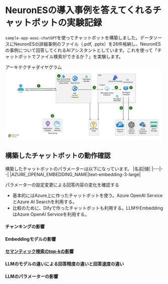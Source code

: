# NeuronESの導入事例を答えてくれるチャットボットの実験記録
`sample-app-aoai-chatGPT`を使ってチャットボットを構築しました。データソースにNeuronESの詳細事例のファイル（.pdf, .pptx）を26件格納し、NeuronESの事例について回答してくれるAIアシスタントとしています。これを使って「チャットボットでファイル検索ができるか？」を実験します。

アーキテクチャダイヤグラム<br>
<img src="./image/openai-end-to-end-basic.svg" alt="Example SVG" width="800">

## 構築したチャットボットの動作確認
構築したチャットボットのパラメーターは以下になっています。
|名前|値|
|---|--|
|AZURE_OPENAI_EMBEDDING_NAME|text-embedding-3-large|


パラメーターの設定変更による回答内容の変化を確認する
- 基本的にはAzure上に作ったチャットボットを使う。Azure OpenAI ServiceとAzure AI Searchを利用する。
- 比較のために、Difyで作ったチャットボットも利用する。LLMやEmbeddingはAzure OpenAI Serviceを利用する。

#### チャンキングの影響
#### Embeddingモデルの影響
#### [セマンティック検索のtop-kの影響](./research-semantic-search.md)
#### LLMのモデルの違いによる回答精度の違いと回答速度の違い
#### LLMのパラメーターの影響





